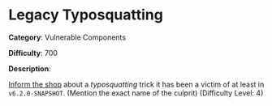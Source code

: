 # Legacy Typosquatting

**Category**: Vulnerable Components

**Difficulty**: 700

**Description**:

<a href="/#/contact">Inform the shop</a> about a <i>typosquatting</i> trick it has been a victim of at least in <code>v6.2.0-SNAPSHOT</code>. (Mention the exact name of the culprit) (Difficulty Level: 4)
